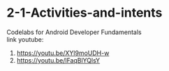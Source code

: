 # 2-1-Activities-and-intents
Codelabs for Android Developer Fundamentals <br>
link youtube:
1. https://youtu.be/XYl9moUDH-w
2. https://youtu.be/lFaqBlYQlsY
